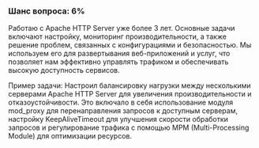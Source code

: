 ### Шанс вопроса: 6%

Работаю с Apache HTTP Server уже более 3 лет. Основные задачи включают настройку, мониторинг производительности, а также решение проблем, связанных с конфигурациями и безопасностью. Мы используем его для развертывания веб-приложений и услуг, что позволяет нам эффективно управлять трафиком и обеспечивать высокую доступность сервисов. 

Пример задачи: Настроил балансировку нагрузки между несколькими серверами Apache HTTP Server для увеличения производительности и отказоустойчивости. Это включало в себя использование модуля mod_proxy для перенаправления запросов к доступным серверам, настройку KeepAliveTimeout для улучшения скорости обработки запросов и регулирование трафика с помощью MPM (Multi-Processing Module) для оптимизации ресурсов.
